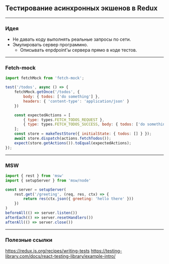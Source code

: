 
## Тестирование асинхронных экшенов в Redux

---

### Идея
* Не давать коду выполнять реальные запросы по сети.
* Эмулировать сервер программно.
  * Описывать enpdpoint'ы сервера прямо в коде тестов.

---

### Fetch-mock
```js
import fetchMock from 'fetch-mock';

test('/todos', async () => {
    fetchMock.getOnce('/todos', {
        body: { todos: ['do something'] },
        headers: { 'content-type': 'application/json' }
    })

    const expectedActions = [
        { type: types.FETCH_TODOS_REQUEST },
        { type: types.FETCH_TODOS_SUCCESS, body: { todos: ['do something'] } }
    ];
    const store = makeTestStore({ initialState: { todos: [] } });
    await store.dispatch(actions.fetchTodos());
    expect(store.getActions()).toEqual(expectedActions);
});
```

---

### MSW
```js
import { rest } from 'msw'
import { setupServer } from 'msw/node'

const server = setupServer(
    rest.get('/greeting', (req, res, ctx) => {
        return res(ctx.json({ greeting: 'hello there' }))
    })
)
beforeAll(() => server.listen())
afterEach(() => server.resetHandlers())
afterAll(() => server.close())

```
---

### Полезные ссылки
https://redux.js.org/recipes/writing-tests
https://testing-library.com/docs/react-testing-library/example-intro/
